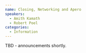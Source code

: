```yaml
---
name: Closing, Networking and Apero
speakers:
  - Amith Kamath
  - Robert Poel
categories:
  - Information
---
```


TBD - announcements shortly.